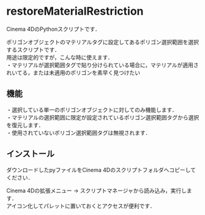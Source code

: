 # restoreMaterialRestriction
Cinema 4DのPythonスクリプトです．

ポリゴンオブジェクトのマテリアルタグに設定してあるポリゴン選択範囲を選択するスクリプトです．  
用途は限定的ですが，こんな時に使えます．  
・マテリアルが選択範囲タグで貼り分けられている場合に，マテリアルが適用されいてる，または未適用のポリゴンを素早く見つけたい  

## 機能

・選択している単一のポリゴンオブジェクトに対してのみ機能します．  
・マテリアルの選択範囲に限定が設定されているポリゴン選択範囲タグから選択を復元します．  
・使用されていないポリゴン選択範囲タグは無視されます．  

## インストール
ダウンロードしたpyファイルをCinema 4Dのスクリプトフォルダへコピーしてください．  

Cinema 4Dの拡張メニュー → スクリプトマネージャから読み込み，実行します．  
アイコン化してパレットに置いておくとアクセスが便利です．  


